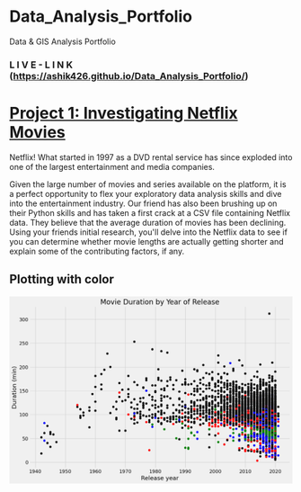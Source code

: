 # Data_Analysis_Portfolio 
Data &amp; GIS Analysis Portfolio
### L I V E  -  L I N K   (https://ashik426.github.io/Data_Analysis_Portfolio/)

# [Project 1: Investigating Netflix Movies](https://ashik426.github.io/Investigating-Netflix-Movies/)
Netflix! What started in 1997 as a DVD rental service has since exploded into one of the largest entertainment and media companies.

Given the large number of movies and series available on the platform, it is a perfect opportunity to flex your exploratory data analysis skills and dive into the entertainment industry. Our friend has also been brushing up on their Python skills and has taken a first crack at a CSV file containing Netflix data. They believe that the average duration of movies has been declining. Using your friends initial research, you'll delve into the Netflix data to see if you can determine whether movie lengths are actually getting shorter and explain some of the contributing factors, if any.

## Plotting with color  
![](https://github.com/Ashik426/Investigating-Netflix-Movies/blob/main/Untitled.png) 
